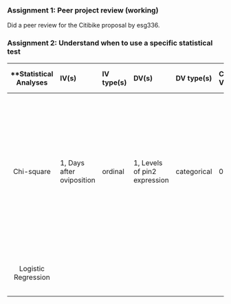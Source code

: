 ### Assignment 1: Peer project review (working)
Did a peer review for the Citibike proposal by esg336.

### Assignment 2: Understand when to use a specific statistical test
| **Statistical Analyses	|  IV(s)  |  IV type(s) |  DV(s)  |  DV type(s)  |  Control Var | Control Var type  | Question to be answered | _H0_ | alpha | link to paper **| 
|:----------:|:----------|:------------|:-------------|:-------------|:------------|:------------- |:------------------|:----:|:-------:|:-------|
Chi-square	| 1, Days after oviposition | ordinal | 1, Levels of pin2 expression| categorical | 0 | N/A | 	Do tomato plants recognize H. zea oviposition as an indicator of future herbivory and induce or prime defenses targeting neonates to hatch | Tomato plants do not recognize H. zea oviposition as an indicator of future herbivory, and they do not induce or prime defenses targeting neonates to hatch | 0.05 | [Insect Eggs Can Enhance Wound Response in Plants: A Study System of Tomato Solanum lycopersicum L. and Helicoverpa zea Boddie](http://journals.plos.org/plosone/article?id=10.1371/journal.pone.0037420) | 
Logistic Regression | |||||||| test | [Length Bias Correction in Gene Ontology Enrichment Analysis Using Logistic Regression] (http://journals.plos.org/plosone/article?id=10.1371/journal.pone.0046128)
